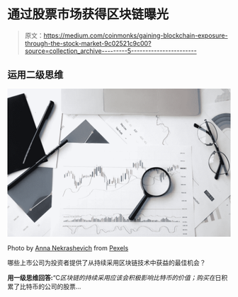 # 通过股票市场获得区块链曝光

> 原文：<https://medium.com/coinmonks/gaining-blockchain-exposure-through-the-stock-market-9c02521c9c00?source=collection_archive---------5----------------------->

## 运用二级思维

![](img/e55541fe8ebfd9ac178294728b7ee86b.png)

Photo by [Anna Nekrashevich](https://www.pexels.com/@anna-nekrashevich?utm_content=attributionCopyText&utm_medium=referral&utm_source=pexels) from [Pexels](https://www.pexels.com/photo/pen-business-eyewear-research-6801648/?utm_content=attributionCopyText&utm_medium=referral&utm_source=pexels)

哪些上市公司为投资者提供了从持续采用区块链技术中获益的最佳机会？

**用一级思维回答:**“C*区块链的持续采用应该会积极影响比特币的价值；购买在*日积累了比特币的公司的股票…
